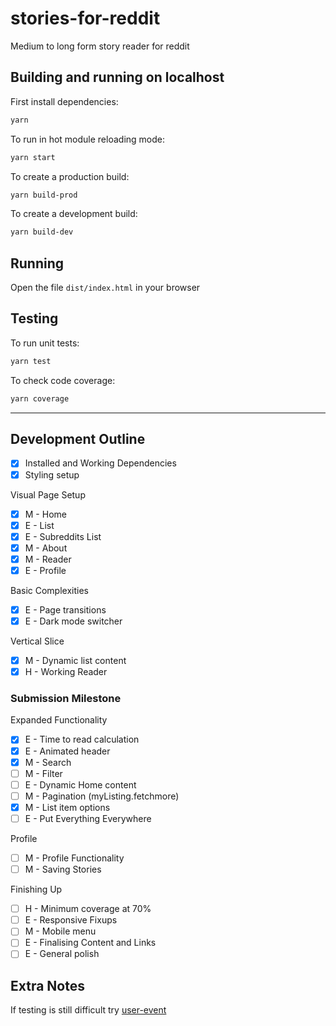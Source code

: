 # stories-for-reddit

Medium to long form story reader for reddit

## Building and running on localhost

First install dependencies:

```sh
yarn
```

To run in hot module reloading mode:

```sh
yarn start
```

To create a production build:

```sh
yarn build-prod
```

To create a development build:

```sh
yarn build-dev
```

## Running

Open the file `dist/index.html` in your browser

## Testing

To run unit tests:

```sh
yarn test
```

To check code coverage:

```sh
yarn coverage
```

---

## Development Outline

- [x] Installed and Working Dependencies
- [x] Styling setup

Visual Page Setup

- [x] M - Home
- [x] E - List
- [x] E - Subreddits List
- [x] M - About
- [x] M - Reader
- [x] E - Profile

Basic Complexities

- [x] E - Page transitions
- [x] E - Dark mode switcher

Vertical Slice

- [x] M - Dynamic list content
- [x] H - Working Reader

### Submission Milestone

Expanded Functionality

- [x] E - Time to read calculation
- [x] E - Animated header
- [x] M - Search
- [ ] M - Filter
- [ ] E - Dynamic Home content
- [ ] M - Pagination (myListing.fetchmore)
- [x] M - List item options
- [ ] E - Put Everything Everywhere

Profile

- [ ] M - Profile Functionality
- [ ] M - Saving Stories

Finishing Up

- [ ] H - Minimum coverage at 70%
- [ ] E - Responsive Fixups
- [ ] M - Mobile menu
- [ ] E - Finalising Content and Links
- [ ] E - General polish

## Extra Notes

If testing is still difficult try [user-event](https://github.com/testing-library/user-event)